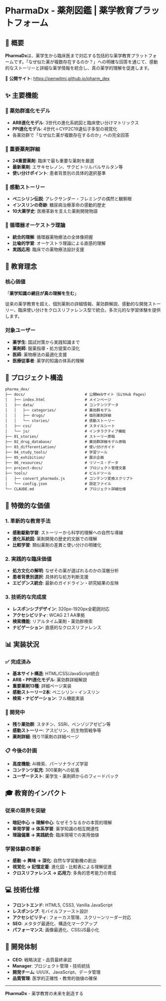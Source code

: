 # PharmaDx - 薬剤図鑑 | 薬学教育プラットフォーム

## 🌟 概要

**PharmaDx**は、薬学生から臨床医まで対応する包括的な薬学教育プラットフォームです。「なぜ似た薬が複数存在するのか？」への明確な回答を通じて、感動的なストーリーと詳細な薬学情報を統合し、真の薬学的理解を促進します。

🔗 **公開サイト**: https://penwitmi.github.io/pharm_dex

## ✨ 主要機能

### 🧬 薬効群進化モデル
- **ARB進化モデル**: 3世代の進化系統図と臨床使い分けマトリックス
- **PPI進化モデル**: 4世代＋CYP2C19遺伝子多型の視覚化
- 各薬効群で「なぜ似た薬が複数存在するのか」への完全回答

### 💊 重要薬剤詳細
- **24重要薬剤**: 臨床で最も重要な薬剤を厳選
- **最新薬剤**: エサキセレノン、サクビトリルバルサルタン等
- **使い分けポイント**: 患者背景別の具体的選択基準

### 📖 感動ストーリー
- **ペニシリン伝説**: アレクサンダー・フレミングの偶然と観察眼
- **インスリンの奇跡**: 糖尿病治療革命の感動的歴史
- **10大薬学史**: 医療革新を支えた薬剤開発物語

### 🎼 循環器オーケストラ理論
- **統合的理解**: 循環器薬物療法の全体像把握
- **比喩的学習**: オーケストラ理論による直感的理解
- **実践応用**: 臨床での薬物療法設計支援

## 🎯 教育理念

### 核心価値
「**薬学知識の網目が真の理解を生む**」

従来の薬学教育を超え、個別薬剤の詳細情報、薬効群解説、感動的な開発ストーリー、臨床使い分けをクロスリファレンス型で統合。多次元的な学習体験を提供します。

### 対象ユーザー
- **薬学生**: 国試対策から実践知識まで
- **薬剤師**: 服薬指導・処方提案の深化
- **医師**: 薬物療法の最適化支援
- **医療従事者**: 薬学的知識の体系的理解

## 📁 プロジェクト構造

```
pharma_dex/
├── docs/                           # 公開Webサイト（GitHub Pages）
│   ├── index.html                  # メインページ
│   ├── data/                       # コンテンツデータ
│   │   ├── categories/             # 薬効群モデル
│   │   ├── drugs/                  # 個別薬剤詳細
│   │   └── stories/                # 感動ストーリー
│   ├── css/                        # スタイルシート
│   └── js/                         # インタラクティブ機能
├── 01_stories/                     # ストーリー原稿
├── 02_drug_database/               # 薬効群詳細モデル原稿
├── 03_differentiation/             # 使い分けガイド
├── 04_study_tools/                 # 学習ツール
├── 05_exhibition/                  # 展示企画
├── 06_resources/                   # リソース・データ
├── project-docs/                   # プロジェクト管理文書
├── tools/                          # ビルドツール
│   ├── convert_pharmadx.js         # コンテンツ変換スクリプト
│   └── config.json                 # 設定ファイル
└── CLAUDE.md                       # プロジェクト詳細仕様
```

## 🚀 特徴的な価値

### 1. 革新的な教育手法
- **感動駆動学習**: ストーリーから科学的理解への自然な導線
- **進化系統図**: 薬剤開発の歴史的文脈での理解
- **比較学習**: 類似薬剤の差異と使い分けの明確化

### 2. 実践的な臨床価値
- **処方文化の解明**: なぜその薬が選ばれるのかの深層分析
- **患者背景別選択**: 具体的な処方判断支援
- **エビデンス統合**: 最新のガイドライン・研究結果の反映

### 3. 技術的な完成度
- **レスポンシブデザイン**: 320px-1920px全範囲対応
- **アクセシビリティ**: WCAG 2.1 AA準拠
- **検索機能**: リアルタイム薬剤・薬効群検索
- **ナビゲーション**: 直感的なクロスリファレンス

## 📊 実装状況

### ✅ 完成済み
- **基本サイト構造**: HTML/CSS/JavaScript統合
- **ARB・PPI進化モデル**: 薬効群詳細解説
- **重要薬剤13種**: 詳細ページ実装
- **感動ストーリー2本**: ペニシリン・インスリン
- **検索・ナビゲーション**: フル機能実装

### 🔄 開発中
- **残り薬効群**: スタチン、SSRI、ベンゾジアゼピン等
- **感動ストーリー**: アスピリン、抗生物質戦争等
- **薬剤詳細**: 残り11薬剤の詳細ページ

### 📋 今後の計画
- **高度機能**: AI検索、パーソナライズ学習
- **コンテンツ拡充**: 300薬剤への拡張
- **ユーザーテスト**: 薬学生・薬剤師からのフィードバック

## 🎓 教育的インパクト

### 従来の限界を突破
- **暗記中心 → 理解中心**: なぜそうなるかの本質的理解
- **単発学習 → 体系学習**: 薬学知識の相互関連性
- **理論偏重 → 実践統合**: 臨床現場での実用価値

### 学習体験の革新
- **感動 → 興味 → 深化**: 自然な学習動機の創出
- **視覚化 → 記憶定着**: 進化図・比較表による理解促進
- **クロスリファレンス → 応用力**: 多角的思考能力の育成

## 💻 技術仕様

- **フロントエンド**: HTML5, CSS3, Vanilla JavaScript
- **レスポンシブ**: モバイルファースト設計
- **アクセシビリティ**: フォーカス管理、スクリーンリーダー対応
- **SEO**: メタタグ最適化、構造化マークアップ
- **パフォーマンス**: 画像最適化、CSS/JS最小化

## 🤝 開発体制

- **CEO**: 戦略決定・品質最終承認
- **Manager**: プロジェクト管理・技術統括
- **開発チーム**: UI/UX、JavaScript、データ管理
- **品質管理**: 医学的正確性・教育的価値の確保

---

**PharmaDx** - 薬学教育の未来を創造する